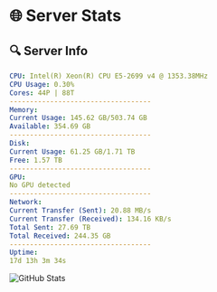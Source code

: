 # 🌐 Server Stats
## 🔍 Server Info
```yaml
CPU: Intel(R) Xeon(R) CPU E5-2699 v4 @ 1353.38MHz
CPU Usage: 0.30%
Cores: 44P | 88T
-----------------------------------
Memory:
Current Usage: 145.62 GB/503.74 GB
Available: 354.69 GB
-----------------------------------
Disk:
Current Usage: 61.25 GB/1.71 TB
Free: 1.57 TB
-----------------------------------
GPU:
No GPU detected
-----------------------------------
Network:
Current Transfer (Sent): 20.88 MB/s
Current Transfer (Received): 134.16 KB/s
Total Sent: 27.69 TB
Total Received: 244.35 GB
-----------------------------------
Uptime:
17d 13h 3m 34s
```
![GitHub Stats](https://img.shields.io/badge/Updated-2025-03-25_10:26:23-blue)